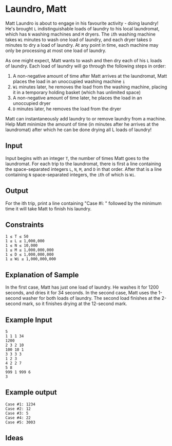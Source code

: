 Laundro, Matt
===

Matt Laundro is about to engage in his favourite activity - doing laundry! He's brought `L` indistinguishable loads of laundry to his local laundromat, which has `N` washing machines and `M` dryers. The `i`th washing machine takes `Wi` minutes to wash one load of laundry, and each dryer takes `D` minutes to dry a load of laundry. At any point in time, each machine may only be processing at most one load of laundry.

As one might expect, Matt wants to wash and then dry each of his `L` loads of laundry. Each load of laundry will go through the following steps in order:

1. A non-negative amount of time after Matt arrives at the laundromat, Matt places the load in an unoccupied washing machine `i`
2. `Wi` minutes later, he removes the load from the washing machine, placing it in a temporary holding basket (which has unlimited space)
3. A non-negative amount of time later, he places the load in an unoccupied dryer
4. `D` minutes later, he removes the load from the dryer

Matt can instantaneously add laundry to or remove laundry from a machine. Help Matt minimize the amount of time (in minutes after he arrives at the laundromat) after which he can be done drying all L loads of laundry!

Input
---
Input begins with an integer `T`, the number of times Matt goes to the laundromat. For each trip to the laundromat, there is first a line containing the space-separated integers `L`, `N`, `M`, and `D` in that order. After that is a line containing `N` space-separated integers, the `i`th of which is `Wi`.

Output
---
For the ith trip, print a line containing "Case #i: " followed by the minimum time it will take Matt to finish his laundry.

Constraints
---
```
1 ≤ T ≤ 50 
1 ≤ L ≤ 1,000,000 
1 ≤ N ≤ 10,000 
1 ≤ M ≤ 1,000,000,000 
1 ≤ D ≤ 1,000,000,000 
1 ≤ Wi ≤ 1,000,000,000 
```

Explanation of Sample
---
In the first case, Matt has just one load of laundry. He washes it for 1200 seconds, and dries it for 34 seconds. In the second case, Matt uses the 1-second washer for both loads of laundry. The second load finishes at the 2-second mark, so it finishes drying at the 12-second mark.

Example Input
---
```
5
1 1 1 34
1200
2 3 2 10
100 10 1
3 3 3 3
1 2 3
4 2 2 7
5 8
999 1 999 6
3
```

Example output
---
```
Case #1: 1234
Case #2: 12
Case #3: 5
Case #4: 22
Case #5: 3003
```

Ideas
---
